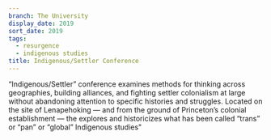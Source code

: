 ```yaml
---
branch: The University
display_date: 2019
sort_date: 2019
tags:
  - resurgence
  - indigenous studies
title: Indigenous/Settler Conference
---
```


“Indigenous/Settler” conference examines methods for thinking across geographies, building alliances, and fighting settler colonialism at large without abandoning attention to specific histories and struggles. Located on the site of Lenapehoking — and from the ground of Princeton’s colonial establishment — the explores and historicizes what has been called “trans” or “pan” or “global” Indigenous studies"
